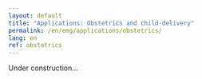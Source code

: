 ```yaml
---
layout: default
title: "Applications: Obstetrics and child-delivery"
permalink: /en/emg/applications/obstetrics/
lang: en
ref: obstetrics
---
```


Under construction...
